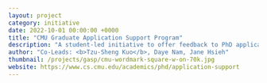 ```yaml
---
layout: project
category: initiative
date: 2022-10-01 00:00:00 +0000
title: "CMU Graduate Application Support Program"
description: "A student-led initiative to offer feedback to PhD applicants from underrepresented groups"
author: "Co-Leads: <b>Tzu-Sheng Kuo</b>, Daye Nam, Jane Hsieh"
thumbnail: /projects/gasp/cmu-wordmark-square-w-on-70k.jpg
website: https://www.cs.cmu.edu/academics/phd/application-support
---
```

